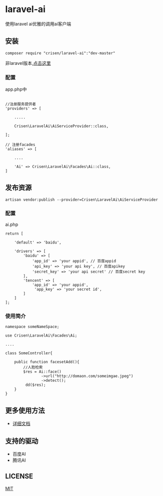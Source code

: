 # laravel-ai
使用laravel ai优雅的调用ai客户端

## 安装

~~~
composer require "crisen/laravel-ai":"dev-master"
~~~

非laravel版本,[点击这里](https://github.com/crisenchou/ai)

### 配置

app.php中

~~~

//注册服务提供者
'providers' => [
    
    .....
    
    Crisen\LaravelAi\AiServiceProvider::class,
    
];

// 注册facades
'aliases' => [
    
    ....
    
    'Ai' => Crisen\LaravelAi\Facades\Ai::class,
]
~~~

## 发布资源

~~~
artisan vendor:publish --provider=Crisen\LaravelAi\AiServiceProvider
~~~

### 配置

ai.php

~~~
return [
    
    'default' => 'baidu',

    'drivers' => [
        'baidu' => [
            'app_id' => 'your appid', // 百度appid
            'api_key' => 'your api key', // 百度apikey
            'secret_key' => 'your api secret' // 百度secret key
        ],
        'tencent' => [
       	 	'app_id' => 'your appid',
       		 'app_key' => 'your secret id',
    	]
    ]
];
~~~



### 使用简介

~~~php+HTML
namespace someNameSpace;

use Crisen\LaravelAi\Facades\Ai;

....

class SomeController{

	public function facesetAdd(){
		//人脸检索
		$res = Ai::face()
		        ->url("http://domaon.com/someimgae.jpeg")
		        ->detect();
		 dd($res);
	}
}
~~~



## 更多使用方法

- [详细文档](http://doc.crisen.org/laravel-ai)



## 支持的驱动

- 百度AI
- 腾讯AI

## LICENSE

[MIT](LICENSE)

